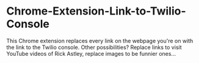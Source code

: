 # Chrome-Extension-Link-to-Twilio-Console
This Chrome extension replaces every link on the webpage you're on with the link to the Twilio console. Other possibilities? Replace links to visit YouTube videos of Rick Astley, replace images to be funnier ones...

